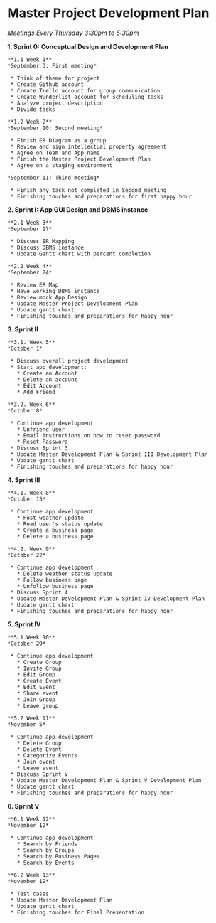 
Master Project Development Plan
===============================


  *Meetings Every Thursday 3:30pm to 5:30pm*

  **1. Sprint 0: Conceptual Design and Development Plan** 

    **1.1 Week 1**
    *September 3: First meeting*
    
     * Think of theme for project
     * Create Github account
     * Create Trello account for group communication
     * Create Wunderlist account for scheduling tasks
     * Analyze project description
     * Divide tasks

    **1.2 Week 2**
    *September 10: Second meeting*
    
     * Finish ER Diagram as a group
     * Review and sign intellectual property agreement
     * Agree on Team and App name
     * Finish the Master Project Development Plan
     * Agree on a staging environment

    *September 11: Third meeting*
    
     * Finish any task not completed in Second meeting
     * Finishing touches and preparations for first happy hour


  **2. Sprint I: App GUI Design and DBMS instance**


    **2.1 Week 3**
    *September 17*
    
     * Discuss ER Mapping
     * Discuss DBMS instance
     * Update Gantt chart with percent completion

    **2.2 Week 4**
    *September 24*
    
     * Review ER Map
     * Have working DBMS instance
     * Review mock App Design
     * Update Master Project Development Plan
     * Update gantt chart
     * Finishing touches and preparations for happy hour
    
  **3. Sprint II**
    
    **3.1. Week 5**
    *October 1*
      
     * Discuss overall project development
     * Start app development:
       * Create an Account
       * Delete an account
       * Edit Account
       * Add Friend
    
    **3.2. Week 6**
    *October 8*
    
     * Continue app development
       * Unfriend user
       * Email instructions on how to reset password 
       * Reset Password
     * Discuss Sprint 3
     * Update Master Development Plan & Sprint III Development Plan
     * Update gantt chart 
     * Finishing touches and preparations for happy hour
      
  **4. Sprint III**
    
    **4.1. Week 8**
    *October 15*
    
     * Continue app development
       * Post weather update
       * Read user's status update
       * Create a business page
       * Delete a business page
    
    **4.2. Week 9**
    *October 22*
    
     * Continue app development
       * Delete weather status update
       * Follow business page
       * Unfollow business page
     * Discuss Sprint 4
     * Update Master Development Plan & Sprint IV Development Plan
     * Update gantt chart
     * Finishing touches and preparations for happy hour
    
  **5. Sprint IV**
    
    **5.1.Week 10**
    *October 29*
    
     * Continue app development
       * Create Group
       * Invite Group
       * Edit Group
       * Create Event
       * Edit Event
       * Share event
       * Join Group
       * Leave group
    
    **5.2 Week 11**
    *November 5*
    
     * Continue app development
       * Delete Group
       * Delete Event
       * Categorize Events
       * Join event
       * Leave event
     * Discuss Sprint V
     * Update Master Development Plan & Sprint V Development Plan
     * Update gantt chart
     * Finishing touches and preparations for happy hour
    
  **6. Sprint V**
    
    **6.1 Week 12**
    *November 12*
    
     * Continue app development
       * Search by Friends 
       * Search by Groups
       * Search by Business Pages
       * Search by Events
    
    **6.2 Week 13**
    *November 19*
    
     * Test cases
     * Update Master Development Plan
     * Update gantt chart
     * Finishing touches for Final Presentation
